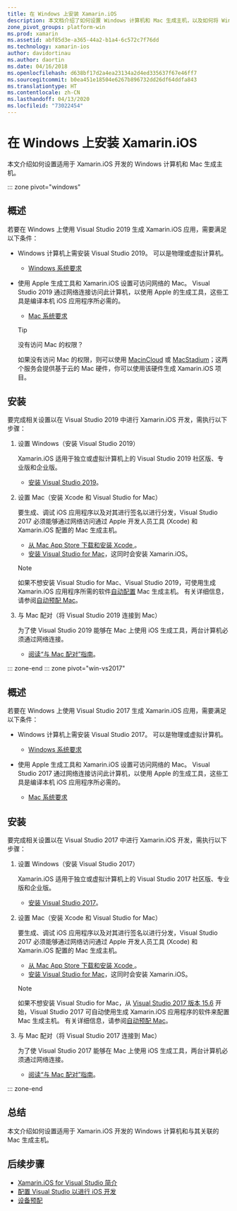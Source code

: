 ```yaml
---
title: 在 Windows 上安装 Xamarin.iOS
description: 本文档介绍了如何设置 Windows 计算机和 Mac 生成主机，以及如何将 Windows 与 Mac 配对，以便进行 Xamarin.iOS 开发。
zone_pivot_groups: platform-win
ms.prod: xamarin
ms.assetid: abf85d3e-a365-44a2-b1a4-6c572c7f76dd
ms.technology: xamarin-ios
author: davidortinau
ms.author: daortin
ms.date: 04/16/2018
ms.openlocfilehash: d638bf17d2a4ea23134a2d4ed335637f67e46ff7
ms.sourcegitcommit: b0ea451e18504e6267b896732dd26df64ddfa843
ms.translationtype: HT
ms.contentlocale: zh-CN
ms.lasthandoff: 04/13/2020
ms.locfileid: "73022454"
---
```

# <a name="installing-xamarinios-on-windows"></a>在 Windows 上安装 Xamarin.iOS

本文介绍如何设置适用于 Xamarin.iOS 开发的 Windows 计算机和 Mac 生成主机。 

::: zone pivot="windows"

## <a name="overview"></a>概述

若要在 Windows 上使用 Visual Studio 2019 生成 Xamarin.iOS 应用，需要满足以下条件：

- Windows 计算机上需安装 Visual Studio 2019。 可以是物理或虚拟计算机。

  - [Windows 系统要求](~/cross-platform/get-started/requirements.md#windows-requirements)

- 使用 Apple 生成工具和 Xamarin.iOS 设置可访问网络的 Mac。 Visual Studio 2019 通过网络连接访问此计算机，以使用 Apple 的生成工具，这些工具是编译本机 iOS 应用程序所必需的。

  - [Mac 系统要求](~/cross-platform/get-started/requirements.md#macos-requirements)

  > [!TIP]
  > 没有访问 Mac 的权限？
  >
  > 如果没有访问 Mac 的权限，则可以使用 [MacinCloud](https://www.macincloud.com/pages/visual-studio-mac.html) 或 [MacStadium](https://www.macstadium.com/)；这两个服务会提供基于云的 Mac 硬件，你可以使用该硬件生成 Xamarin.iOS 项目。

## <a name="setup"></a>安装

要完成相关设置以在 Visual Studio 2019 中进行 Xamarin.iOS 开发，需执行以下步骤：

1. 设置 Windows（安装 Visual Studio 2019）

    Xamarin.iOS 适用于独立或虚拟计算机上的 Visual Studio 2019 社区版、专业版和企业版。

    - [安装 Visual Studio 2019](~/get-started/installation/windows.md)。

2. 设置 Mac（安装 Xcode 和 Visual Studio for Mac）

    要生成、调试 iOS 应用程序以及对其进行签名以进行分发，Visual Studio 2017 必须能够通过网络访问通过 Apple 开发人员工具 (Xcode) 和 Xamarin.iOS 配置的 Mac 生成主机。

    - [从 Mac App Store 下载和安装 Xcode ](https://itunes.apple.com/us/app/xcode/id497799835?mt=12)。
    - [安装 Visual Studio for Mac](https://docs.microsoft.com/visualstudio/mac/installation)，这同时会安装 Xamarin.iOS。

    > [!NOTE]
    > 如果不想安装 Visual Studio for Mac、Visual Studio 2019，可使用生成 Xamarin.iOS 应用程序所需的软件[自动配置](https://docs.microsoft.com/visualstudio/releasenotes/vs2017-relnotes#automatic-macos-provisioning) Mac 生成主机。
    > 有关详细信息，请参阅[自动预配 Mac](~/ios/get-started/installation/windows/connecting-to-mac/index.md#automatic-mac-provisioning)。

3. 与 Mac 配对（将 Visual Studio 2019 连接到 Mac）

    为了使 Visual Studio 2019 能够在 Mac 上使用 iOS 生成工具，两台计算机必须通过网络连接。

    - [阅读“与 Mac 配对”指南](~/ios/get-started/installation/windows/connecting-to-mac/index.md)。

::: zone-end
::: zone pivot="win-vs2017"

## <a name="overview"></a>概述

若要在 Windows 上使用 Visual Studio 2017 生成 Xamarin.iOS 应用，需要满足以下条件：

- Windows 计算机上需安装 Visual Studio 2017。 可以是物理或虚拟计算机。
  - [Windows 系统要求](~/cross-platform/get-started/requirements.md#windows-requirements)

- 使用 Apple 生成工具和 Xamarin.iOS 设置可访问网络的 Mac。 Visual Studio 2017 通过网络连接访问此计算机，以使用 Apple 的生成工具，这些工具是编译本机 iOS 应用程序所必需的。
  - [Mac 系统要求](~/cross-platform/get-started/requirements.md#macos-requirements)

## <a name="setup"></a>安装

要完成相关设置以在 Visual Studio 2017 中进行 Xamarin.iOS 开发，需执行以下步骤：

1. 设置 Windows（安装 Visual Studio 2017）

    Xamarin.iOS 适用于独立或虚拟计算机上的 Visual Studio 2017 社区版、专业版和企业版。

    - [安装 Visual Studio 2017](~/get-started/installation/windows.md)。

2. 设置 Mac（安装 Xcode 和 Visual Studio for Mac）

    要生成、调试 iOS 应用程序以及对其进行签名以进行分发，Visual Studio 2017 必须能够通过网络访问通过 Apple 开发人员工具 (Xcode) 和 Xamarin.iOS 配置的 Mac 生成主机。

    - [从 Mac App Store 下载和安装 Xcode ](https://itunes.apple.com/us/app/xcode/id497799835?mt=12)。
    - [安装 Visual Studio for Mac](https://docs.microsoft.com/visualstudio/mac/installation)，这同时会安装 Xamarin.iOS。

    > [!NOTE]
    > 如果不想安装 Visual Studio for Mac，从 [Visual Studio 2017 版本 15.6](https://docs.microsoft.com/visualstudio/releasenotes/vs2017-relnotes#automatic-macos-provisioning) 开始，Visual Studio 2017 可自动使用生成 Xamarin.iOS 应用程序的软件来配置 Mac 生成主机。 有关详细信息，请参阅[自动预配 Mac](~/ios/get-started/installation/windows/connecting-to-mac/index.md#automatic-mac-provisioning)。

3. 与 Mac 配对（将 Visual Studio 2017 连接到 Mac）

    为了使 Visual Studio 2017 能够在 Mac 上使用 iOS 生成工具，两台计算机必须通过网络连接。

    - [阅读“与 Mac 配对”指南](~/ios/get-started/installation/windows/connecting-to-mac/index.md)。

::: zone-end

## <a name="summary"></a>总结

本文介绍如何设置适用于 Xamarin.iOS 开发的 Windows 计算机和与其关联的 Mac 生成主机。

## <a name="next-steps"></a>后续步骤

- [Xamarin.iOS for Visual Studio 简介](introduction-to-xamarin-ios-for-visual-studio.md)
- [配置 Visual Studio 以进行 iOS 开发](config-options.md)
- [设备预配](~/ios/get-started/installation/device-provisioning/index.md)
